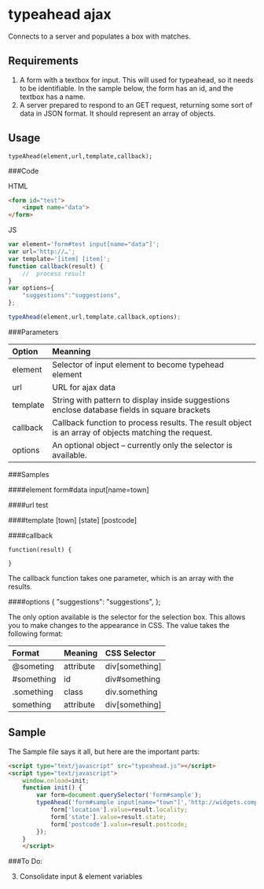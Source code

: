 typeahead ajax
==============
Connects to a server and populates a box with matches.


Requirements
------------

1.	A form with a textbox for input. This will used for typeahead, so it needs to be identifiable. In the sample below, the form has an id, and the textbox has a name.
2. A server prepared to respond to an GET request, returning some sort of data in JSON format. It should represent an array of objects.


Usage
-----

	typeAhead(element,url,template,callback);

###Code

HTML

```html
<form id="test">
	<input name="data">
</form>
```

JS

```js
var element='form#test input[name="data"]';
var url='http://…';
var template='[item] [item]';
function callback(result) {
	//	process result
}
var options={
	"suggestions":"suggestions",
};

typeAhead(element,url,template,callback,options);
```

###Parameters

| Option	| Meanning |
| :-----	| :-------- |
element 	| Selector of input element to become typehead element
url			| URL for ajax data
template	| String with pattern to display inside suggestions enclose database fields in square brackets
callback	| Callback function to process results. The result object is an array of objects matching the request.
options	| An optional object – currently only the selector is available.

###Samples

####element
	form#data input[name=town]

####url
	test


####template
	[town] [state] [postcode]

####callback

	function(result) {
	
	}

The callback function takes one parameter, which is an array with the results.

####options
	{
	"suggestions": "suggestions",
	};

The only option available is the selector for the selection box. This allows you to make changes to the appearance in CSS. The value takes the following format:

| Format		| Meaning 	| CSS Selector   |
| :----------	| :--------- 	| :-----------   |
| @someting	| attribute	| div[something] |
| #something	| id			| div#something  |
| .something	| class		| div.something  |
| something	| attribute	| div[something] |

Sample
------

The Sample file says it all, but here are the important parts:

```html
<script type="text/javascript" src="typeahead.js"></script>
<script type="text/javascript">
	window.onload=init;
	function init() {
		var form=document.querySelector('form#sample');
		typeAhead('form#sample input[name="town"]','http://widgets.comparity.net/postcodes.php?limit=16&town=','[locality] [state] [postcode]',function(result) {
			form['location'].value=result.locality;
			form['state'].value=result.state;
			form['postcode'].value=result.postcode;
		});
	}
	</script>
```

###To Do:

3.	Consolidate input & element variables